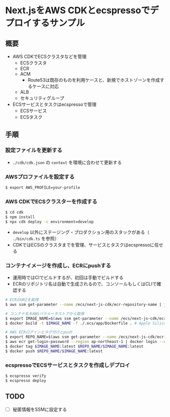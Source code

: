 # Next.jsをAWS CDKとecspressoでデプロイするサンプル

## 概要

- AWS CDKでECSクラスタなどを管理
    - ECSクラスタ
    - ECR
    - ACM
        - Route53は既存のものを利用ケースと、新規でホストゾーンを作成するケースに対応
    - ALB
    - セキュリティグループ
- ECSサービスとタスクはecspressoで管理
    - ECSサービス
    - ECSタスク

## 手順

### 設定ファイルを更新する

- `./cdk/cdk.json` の `context` を環境に合わせて更新する

### AWSプロファイルを設定する

```bash
$ export AWS_PROFILE=your-profile
```

### AWS CDKでECSクラスターを作成する

```bash
$ cd cdk
$ npm install
$ npx cdk deploy -c environment=develop
```

- `develop`
  以外にステージング・プロダクション用のスタックがある（ `./bin/cdk.ts` を参照）
- CDKではECSのクラスタまでを管理、サービスとタスクはecspressoに任せる

### コンテナイメージを作成し、ECRにpushする

- 運用時ではCIでビルドするが、初回は手動でビルドする
- ECRのリポジトリ名は自動で生成されるので、コンソールもしくはCLIで確認する

```bash
# ECRのURIを取得
$ aws ssm get-parameter --name /ecs/next-js-cdk/ecr-repository-name | jq .Parameter.Value
```

```bash
# コンテナ名をAWSパラメータストアから取得
$ export IMAGE_NAME=$(aws ssm get-parameter --name /ecs/next-js-cdk/ecr-repository-name | jq -r '.Parameter.Value|split("/")[-1]')
$ docker build -t $IMAGE_NAME -f ./.ecs/app/Dockerfile . # Apple Siliconの場合は --platform linux/x86_64 を付ける

# AWS ECRログインとタグ付けとpush
$ export REPO_NAME=$(aws ssm get-parameter --name /ecs/next-js-cdk/ecr-repository-name | jq -r '.Parameter.Value|split("/")[0]')
$ aws ecr get-login-password --region ap-northeast-1 | docker login --username AWS --password-stdin $REPO_NAME
$ docker tag $IMAGE_NAME:latest $REPO_NAME/$IMAGE_NAME:latest
$ docker push $REPO_NAME/$IMAGE_NAME:latest
```

### ecspressoでECSサービスとタスクを作成しデプロイ

```bash
$ ecspresso verify
$ ecspresso deploy
```

## TODO

- [ ] 秘匿情報をSSMに設定する
